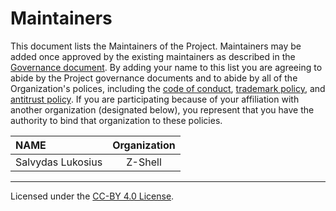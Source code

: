 <!-- @format -->

# Maintainers

This document lists the Maintainers of the Project. Maintainers may be added once approved by the existing maintainers as described in the [Governance document](GOVERNANCE). By adding your name to this list you are agreeing to abide by the Project governance documents and to abide by all of the Organization's polices, including the [code of conduct](https://github.com/z-shell/.github/blob/main/governance/organization/CODE-OF-CONDUCT.md), [trademark policy](https://github.com/z-shell/.github/blob/main/governance/organization/TRADEMARKS.md), and [antitrust policy](https://github.com/z-shell/.github/blob/main/governance/organization/ANTITRUST). If you are participating because of your affiliation with another organization (designated below), you represent that you have the authority to bind that organization to these policies.

| **NAME**          | **Organization** |
| :---------------- | :--------------: |
| Salvydas Lukosius |     Z-Shell      |

---

Licensed under the [CC-BY 4.0 License](https://creativecommons.org/licenses/by-sa/4.0/).
